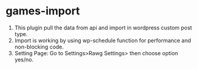 # games-import
1) This plugin pull the data from api and import in wordpress custom post type.
2) Import is working by using wp-schedule function for performance and non-blocking code.
3) Setting Page: Go to Settings>Rawg Settings> then choose option yes/no.
